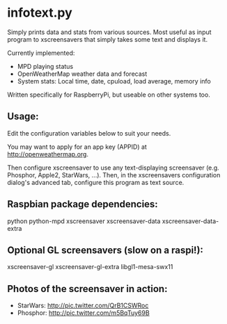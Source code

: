 infotext.py
===========

Simply prints data and stats from various sources. Most useful as input
program to xscreensavers that simply takes some text and displays it.

Currently implemented:
  * MPD playing status
  * OpenWeatherMap weather data and forecast
  * System stats: Local time, date, cpuload, load average, memory info

Written specifically for RaspberryPi, but useable on other systems too.


Usage: 
------

Edit the configuration variables below to suit your needs. 

You may want to apply for an app key (APPID) at http://openweathermap.org.

Then configure xscreensaver to use any text-displaying screensaver
(e.g. Phosphor, Apple2, StarWars, ...). Then, in the xscreensavers
configuration dialog's advanced tab, configure this program as text source.


Raspbian package dependencies:
------------------------------

python python-mpd xscreensaver xscreensaver-data xscreensaver-data-extra


Optional GL screensavers (slow on a raspi!):
--------------------------------------------

xscreensaver-gl xscreensaver-gl-extra libgl1-mesa-swx11


Photos of the screensaver in action:
------------------------------------

  * StarWars: http://pic.twitter.com/QrB1CSWRoc
  * Phosphor: http://pic.twitter.com/m5BqTuy69B


